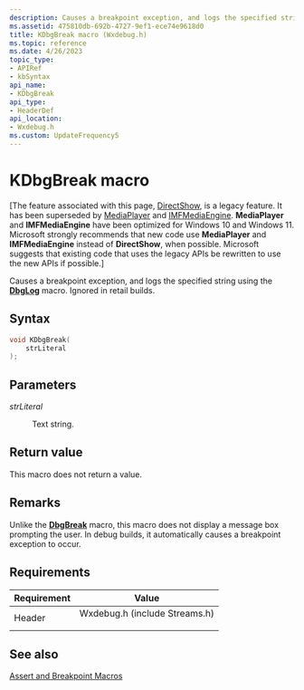 ```yaml
---
description: Causes a breakpoint exception, and logs the specified string using the DbgLog macro. Ignored in retail builds.
ms.assetid: 475810db-692b-4727-9ef1-ece74e9618d0
title: KDbgBreak macro (Wxdebug.h)
ms.topic: reference
ms.date: 4/26/2023
topic_type: 
- APIRef
- kbSyntax
api_name: 
- KDbgBreak
api_type: 
- HeaderDef
api_location: 
- Wxdebug.h
ms.custom: UpdateFrequency5
---
```


# KDbgBreak macro

\[The feature associated with this page, [DirectShow](/windows/win32/directshow/directshow), is a legacy feature. It has been superseded by [MediaPlayer](/uwp/api/Windows.Media.Playback.MediaPlayer) and [IMFMediaEngine](/windows/win32/api/mfmediaengine/nn-mfmediaengine-imfmediaengine). **MediaPlayer** and **IMFMediaEngine** have been optimized for Windows 10 and Windows 11. Microsoft strongly recommends that new code use **MediaPlayer** and **IMFMediaEngine** instead of **DirectShow**, when possible. Microsoft suggests that existing code that uses the legacy APIs be rewritten to use the new APIs if possible.\]

Causes a breakpoint exception, and logs the specified string using the [**DbgLog**](dbglog.md) macro. Ignored in retail builds.

## Syntax


```C++
void KDbgBreak(
    strLiteral
);
```



## Parameters

<dl> <dt>

*strLiteral* 
</dt> <dd>

Text string.

</dd> </dl>

## Return value

This macro does not return a value.

## Remarks

Unlike the [**DbgBreak**](dbgbreak.md) macro, this macro does not display a message box prompting the user. In debug builds, it automatically causes a breakpoint exception to occur.

## Requirements



| Requirement | Value |
|-------------------|----------------------------------------------------------------------------------------------------------|
| Header<br/> | <dl> <dt>Wxdebug.h (include Streams.h)</dt> </dl> |



## See also

<dl> <dt>

[Assert and Breakpoint Macros](assert-and-breakpoint-macros.md)
</dt> </dl>

 

 




